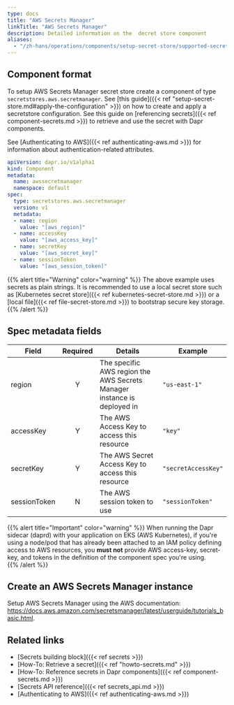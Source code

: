 ```yaml
---
type: docs
title: "AWS Secrets Manager"
linkTitle: "AWS Secrets Manager"
description: Detailed information on the  decret store component
aliases:
  - "/zh-hans/operations/components/setup-secret-store/supported-secret-stores/aws-secret-manager/"
---
```


## Component format

To setup AWS Secrets Manager secret store create a component of type `secretstores.aws.secretmanager`. See [this guide]({{< ref "setup-secret-store.md#apply-the-configuration" >}}) on how to create and apply a secretstore configuration. See this guide on [referencing secrets]({{< ref component-secrets.md >}}) to retrieve and use the secret with Dapr components.

See [Authenticating to AWS]({{< ref authenticating-aws.md >}}) for information about authentication-related attributes.

```yaml
apiVersion: dapr.io/v1alpha1
kind: Component
metadata:
  name: awssecretmanager
  namespace: default
spec:
  type: secretstores.aws.secretmanager
  version: v1
  metadata:
  - name: region
    value: "[aws_region]"
  - name: accessKey
    value: "[aws_access_key]"
  - name: secretKey
    value: "[aws_secret_key]"
  - name: sessionToken
    value: "[aws_session_token]"
```
{{% alert title="Warning" color="warning" %}}
The above example uses secrets as plain strings. It is recommended to use a local secret store such as [Kubernetes secret store]({{< ref kubernetes-secret-store.md >}}) or a [local file]({{< ref file-secret-store.md >}}) to bootstrap secure key storage.
{{% /alert %}}

## Spec metadata fields

| Field              | Required | Details                                                                 | Example             |
|--------------------|:--------:|-------------------------------------------------------------------------|---------------------|
| region             | Y        | The specific AWS region the AWS Secrets Manager instance is deployed in | `"us-east-1"`       |
| accessKey          | Y        | The AWS Access Key to access this resource                              | `"key"`             |
| secretKey          | Y        | The AWS Secret Access Key to access this resource                       | `"secretAccessKey"` |
| sessionToken       | N        | The AWS session token to use                                            | `"sessionToken"`    |

{{% alert title="Important" color="warning" %}}
When running the Dapr sidecar (daprd) with your application on EKS (AWS Kubernetes), if you're using a node/pod that has already been attached to an IAM policy defining access to AWS resources, you **must not** provide AWS access-key, secret-key, and tokens in the definition of the component spec you're using.  
{{% /alert %}}

## Create an AWS Secrets Manager instance

Setup AWS Secrets Manager using the AWS documentation: https://docs.aws.amazon.com/secretsmanager/latest/userguide/tutorials_basic.html.

## Related links
- [Secrets building block]({{< ref secrets >}})
- [How-To: Retrieve a secret]({{< ref "howto-secrets.md" >}})
- [How-To: Reference secrets in Dapr components]({{< ref component-secrets.md >}})
- [Secrets API reference]({{< ref secrets_api.md >}})
- [Authenticating to AWS]({{< ref authenticating-aws.md >}})
